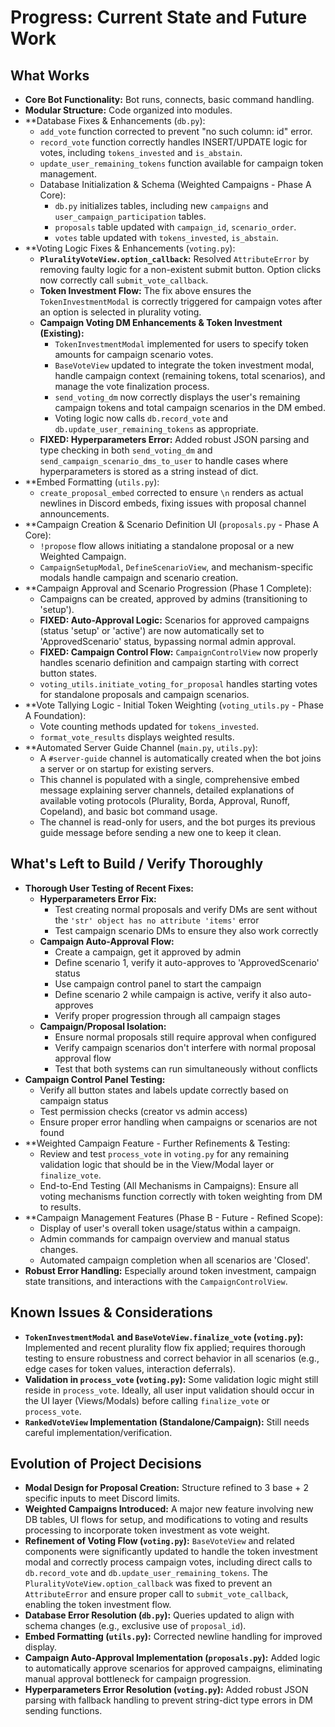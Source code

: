 # Progress: Current State and Future Work

## What Works

*   **Core Bot Functionality:** Bot runs, connects, basic command handling.
*   **Modular Structure:** Code organized into modules.
*   **Database Fixes & Enhancements (`db.py`):
    *   `add_vote` function corrected to prevent "no such column: id" error.
    *   `record_vote` function correctly handles INSERT/UPDATE logic for votes, including `tokens_invested` and `is_abstain`.
    *   `update_user_remaining_tokens` function available for campaign token management.
    *   Database Initialization & Schema (Weighted Campaigns - Phase A Core):
        *   `db.py` initializes tables, including new `campaigns` and `user_campaign_participation` tables.
        *   `proposals` table updated with `campaign_id`, `scenario_order`.
        *   `votes` table updated with `tokens_invested`, `is_abstain`.
*   **Voting Logic Fixes & Enhancements (`voting.py`):
    *   **`PluralityVoteView.option_callback`:** Resolved `AttributeError` by removing faulty logic for a non-existent submit button. Option clicks now correctly call `submit_vote_callback`.
    *   **Token Investment Flow:** The fix above ensures the `TokenInvestmentModal` is correctly triggered for campaign votes after an option is selected in plurality voting.
    *   **Campaign Voting DM Enhancements & Token Investment (Existing):**
        *   `TokenInvestmentModal` implemented for users to specify token amounts for campaign scenario votes.
        *   `BaseVoteView` updated to integrate the token investment modal, handle campaign context (remaining tokens, total scenarios), and manage the vote finalization process.
        *   `send_voting_dm` now correctly displays the user's remaining campaign tokens and total campaign scenarios in the DM embed.
        *   Voting logic now calls `db.record_vote` and `db.update_user_remaining_tokens` as appropriate.
    *   **FIXED: Hyperparameters Error:** Added robust JSON parsing and type checking in both `send_voting_dm` and `send_campaign_scenario_dms_to_user` to handle cases where hyperparameters is stored as a string instead of dict.
*   **Embed Formatting (`utils.py`):
    *   `create_proposal_embed` corrected to ensure `\n` renders as actual newlines in Discord embeds, fixing issues with proposal channel announcements.
*   **Campaign Creation & Scenario Definition UI (`proposals.py` - Phase A Core):
    *   `!propose` flow allows initiating a standalone proposal or a new Weighted Campaign.
    *   `CampaignSetupModal`, `DefineScenarioView`, and mechanism-specific modals handle campaign and scenario creation.
*   **Campaign Approval and Scenario Progression (Phase 1 Complete):
    *   Campaigns can be created, approved by admins (transitioning to 'setup').
    *   **FIXED: Auto-Approval Logic:** Scenarios for approved campaigns (status 'setup' or 'active') are now automatically set to 'ApprovedScenario' status, bypassing normal admin approval.
    *   **FIXED: Campaign Control Flow:** `CampaignControlView` now properly handles scenario definition and campaign starting with correct button states.
    *   `voting_utils.initiate_voting_for_proposal` handles starting votes for standalone proposals and campaign scenarios.
*   **Vote Tallying Logic - Initial Token Weighting (`voting_utils.py` - Phase A Foundation):
    *   Vote counting methods updated for `tokens_invested`.
    *   `format_vote_results` displays weighted results.
*   **Automated Server Guide Channel (`main.py`, `utils.py`):
    *   A `#server-guide` channel is automatically created when the bot joins a server or on startup for existing servers.
    *   This channel is populated with a single, comprehensive embed message explaining server channels, detailed explanations of available voting protocols (Plurality, Borda, Approval, Runoff, Copeland), and basic bot command usage.
    *   The channel is read-only for users, and the bot purges its previous guide message before sending a new one to keep it clean.

## What's Left to Build / Verify Thoroughly

*   **Thorough User Testing of Recent Fixes:**
    *   **Hyperparameters Error Fix:**
        *   Test creating normal proposals and verify DMs are sent without the `'str' object has no attribute 'items'` error
        *   Test campaign scenario DMs to ensure they also work correctly
    *   **Campaign Auto-Approval Flow:**
        *   Create a campaign, get it approved by admin
        *   Define scenario 1, verify it auto-approves to 'ApprovedScenario' status
        *   Use campaign control panel to start the campaign
        *   Define scenario 2 while campaign is active, verify it also auto-approves
        *   Verify proper progression through all campaign stages
    *   **Campaign/Proposal Isolation:**
        *   Ensure normal proposals still require approval when configured
        *   Verify campaign scenarios don't interfere with normal proposal approval flow
        *   Test that both systems can run simultaneously without conflicts
*   **Campaign Control Panel Testing:**
    *   Verify all button states and labels update correctly based on campaign status
    *   Test permission checks (creator vs admin access)
    *   Ensure proper error handling when campaigns or scenarios are not found
*   **Weighted Campaign Feature - Further Refinements & Testing:
    *   Review and test `process_vote` in `voting.py` for any remaining validation logic that should be in the View/Modal layer or `finalize_vote`.
    *   End-to-End Testing (All Mechanisms in Campaigns): Ensure all voting mechanisms function correctly with token weighting from DM to results.
*   **Campaign Management Features (Phase B - Future - Refined Scope):
    *   Display of user's overall token usage/status within a campaign.
    *   Admin commands for campaign overview and manual status changes.
    *   Automated campaign completion when all scenarios are 'Closed'.
*   **Robust Error Handling:** Especially around token investment, campaign state transitions, and interactions with the `CampaignControlView`.

## Known Issues & Considerations

*   **`TokenInvestmentModal` and `BaseVoteView.finalize_vote` (`voting.py`):** Implemented and recent plurality flow fix applied; requires thorough testing to ensure robustness and correct behavior in all scenarios (e.g., edge cases for token values, interaction deferrals).
*   **Validation in `process_vote` (`voting.py`):** Some validation logic might still reside in `process_vote`. Ideally, all user input validation should occur in the UI layer (Views/Modals) before calling `finalize_vote` or `process_vote`.
*   **`RankedVoteView` Implementation (Standalone/Campaign):** Still needs careful implementation/verification.

## Evolution of Project Decisions

*   **Modal Design for Proposal Creation:** Structure refined to 3 base + 2 specific inputs to meet Discord limits.
*   **Weighted Campaigns Introduced:** A major new feature involving new DB tables, UI flows for setup, and modifications to voting and results processing to incorporate token investment as vote weight.
*   **Refinement of Voting Flow (`voting.py`):** `BaseVoteView` and related components were significantly updated to handle the token investment modal and correctly process campaign votes, including direct calls to `db.record_vote` and `db.update_user_remaining_tokens`. The `PluralityVoteView.option_callback` was fixed to prevent an `AttributeError` and ensure proper call to `submit_vote_callback`, enabling the token investment flow.
*   **Database Error Resolution (`db.py`):** Queries updated to align with schema changes (e.g., exclusive use of `proposal_id`).
*   **Embed Formatting (`utils.py`):** Corrected newline handling for improved display.
*   **Campaign Auto-Approval Implementation (`proposals.py`):** Added logic to automatically approve scenarios for approved campaigns, eliminating manual approval bottleneck for campaign progression.
*   **Hyperparameters Error Resolution (`voting.py`):** Added robust JSON parsing with fallback handling to prevent string-dict type errors in DM sending functions.